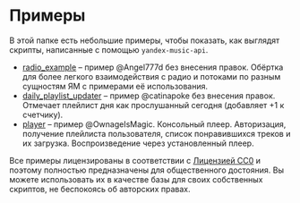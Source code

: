 # Примеры

В этой папке есть небольшие примеры, чтобы показать, как выглядят скрипты,
написанные с помощью `yandex-music-api`.

- [radio_example](examples/radio_example) – пример @Angel777d без внесения 
  правок. Обёртка для более легкого взаимодействия с радио и потоками по разным
  сущностям ЯМ с примерами её использования.
- [daily_playlist_updater](examples/daily_playlist_updater.py) – пример
  @catinapoke без внесения правок. Отмечает плейлист дня как 
  прослушанный сегодня (добавляет +1 к счетчику).
- [player](examples/player.py) – пример @OwnageIsMagic. Консольный плеер. 
  Авторизация, получение плейлиста пользователя, список понравившихся 
  треков и их загрузка. Воспроизведение через установленный плеер.

Все примеры лицензированы в соответствии с 
[Лицензией CC0](https://github.com/MarshalX/yandex-music-api/blob/master/examples/LICENSE.txt) 
и поэтому полностью предназначены для общественного достояния.
Вы можете использовать их в качестве базы для своих собственных скриптов,
не беспокоясь об авторских правах.